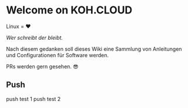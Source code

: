 # Welcome on KOH.CLOUD

Linux = ❤

_Wer schreibt der bleibt._

Nach diesem gedanken soll dieses Wiki eine Sammlung von Anleitungen und Configurationen für Software werden.

PRs werden gern gesehen. 😎

## Push
push test 1
push test 2

